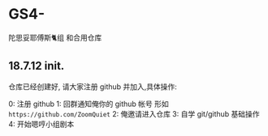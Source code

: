 # GS4-
陀思妥耶傅斯🐈组 和合用仓库

## 18.7.12 init.

仓库已经创建好, 请大家注册 github 并加入,具体操作:

0: 注册 github
1: 回群通知俺你的 github 帐号
形如 `https://github.com/ZoomQuiet`
2: 俺邀请进入仓库
3: 自学 git/github 基础操作
4: 开始嗯哼小组剧本
